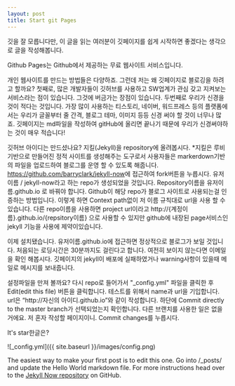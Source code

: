 ```yaml
---
layout: post
title: Start git Pages
---
```


깃을 잘 모릅니다만, 이 글을 읽는 여러분이 깃페이지를 쉽게 시작하면 좋겠다는 생각으로 글을 작성해봅니다.

Github Pages는 Github에서 제공하는 무료 웹사이트 서비스입니다. 

개인 웹사이트를 만드는 방법들은 다양하죠. 그런데 저는 왜 깃페이지로 블로깅을 하려고 할까요? 첫째로, 많은 개발자들이 깃허브를 사용하고 SW업계가 관심 갖고 지켜보는 서비스라는 점이 있습니다. 그것에 버금가는 장점이 있습니다. 두번째로 우리가 신경을 것이 적다는 것입니다. 가장 많이 사용하는 티스토리, 네이버, 워드프레스 등의 플랫폼에서는 우리가 글꼴부터 줄 간격, 블로그 테마, 이미지 등등 신경 써야 할 것이 너무나 많죠. 깃페이지는 md파일을 작성하여 gitHub에 올리면 끝나기 때문에 우리가 신경써야하는 것이 매우 적습니다!

깃허브 아이디는 만드셨나요? 지킬(Jekyll)을 repository에 올려봅시다.
*지킬은 루비 기반으로 만들어진 정적 사이트를 생성해주는 도구로서 사용자들은 markerdown기반의 파일을 업로드하여 블로그를 운영 할 수 있도록 해줍니다. 
<a>https://github.com/barryclark/jekyll-now</a>에 접근하여 fork버튼을 누릅시다.
유저이름 / jekyll-now라고 하는 repo가 생성되었을 것입니다. Repository이름을 유저이름.github.io 로 바꿔야 합니다. Github이 해당 repo가 블로그 사이트로 사용되는걸 인증하는 방법입니다. 이렇게 하면 Context path없이 저 이름 규칙대로 url을 사용 할 수 있습니다. 다른 repo이름을 사용하면 project url이라고 http://{계정이름}.github.io/{repsitory이름} 으로 사용할 수 있지만 github에 내장된 page서비스인 jekyll 기능을 사용에 제약이있습니다.

이제 설치됐습니다. 유저이름.github.io에 접근하면 정상적으로 블로그가 보일 것입니다. 처음되는 로딩시간은 30분까지도 걸린다고 합니다. 여전히 보이지 않는다면 이메일을 확인 해봅시다. 깃페이지의 jekyll이 배포에 실패하였거나 warning사항이 있을때 메일로 메시지를 보내줍니다.

설정파일을 만져 볼까요? 다시 repo로 들어가서 "_config.yml" 파일을 클릭한 후 Edit(edit this file) 버튼을 클릭합니다. 테스트를 위해서 name과 url을 기입합니다. url은 “http://자신의 아이디.github.io”와 같이 작성합니다.
하단에 Commit directly to the master branch가 선택되었는지 확인합니다. 다른 브랜치를 사용한 일은 없을 거에요. 저 혼자 작성할 페이지이니. Commit changes를 누릅시다.

It's star한글은?

![_config.yml]({{ site.baseurl }}/images/config.png)

The easiest way to make your first post is to edit this one. Go into /_posts/ and update the Hello World markdown file. For more instructions head over to the [Jekyll Now repository](https://github.com/barryclark/jekyll-now) on GitHub.
